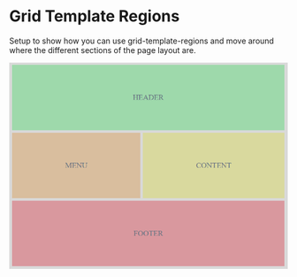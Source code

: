 # Grid Template Regions

Setup to show how you can use grid-template-regions and move around where the different sections of the page layout are.

![](https://github.com/hoc-demos/images/blob/main/grid-regions.png?raw=true)

